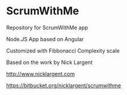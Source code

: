 # ScrumWithMe
Repository for ScrumWithMe app

Node.JS App based on Angular

Customized with Fibbonacci Complexity scale

Based on the work by Nick Largent

http://www.nicklargent.com

https://bitbucket.org/nicklargent/scrumwithme
